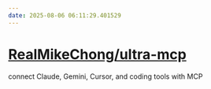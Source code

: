```yaml
---
date: 2025-08-06 06:11:29.401529
---
```


# [RealMikeChong/ultra-mcp](https://github.com/RealMikeChong/ultra-mcp)

connect Claude, Gemini, Cursor, and coding tools with MCP